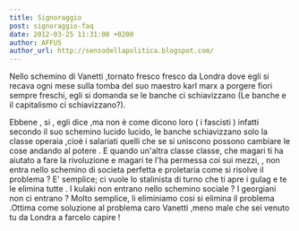 ```yaml
---
title: Signoraggio
post: signoraggio-faq
date: 2012-03-25 11:31:00 +0200
author: AFFUS
author_url: http://sensodellapolitica.blogspot.com/
---
```

Nello schemino di Vanetti ,tornato fresco fresco da Londra dove egli si recava ogni mese sulla tomba del suo maestro karl marx a porgere fiori sempre freschi, egli si domanda se le banche ci schiavizzano (Le banche e il capitalismo ci schiavizzano?).

Ebbene , si , egli dice ,ma non è come dicono loro ( i fascisti ) infatti secondo il suo schemino lucido lucido, le banche schiavizzano solo la classe operaia ,cioè i salariati quelli che se si uniscono possono cambiare le cose andando al potere . E quando un'altra classe classe, che magari ti ha aiutato a fare la rivoluzione e magari te l'ha permessa coi sui mezzi, , non entra nello schemino di societa perfetta e proletaria come si risolve il problema ? E' semplice; ci vuole lo stalinista di turno che ti apre i gulag e te le elimina tutte . I kulaki non entrano nello schemino sociale ? I georgiani non ci entrano ? Molto semplice, li eliminiamo cosi si elimina il problema .Ottima come soluzione al problema caro Vanetti ,meno male che sei venuto tu da Londra a farcelo capire !